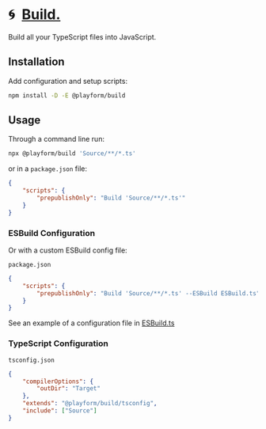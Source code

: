 # 🌀 [Build.]

Build all your TypeScript files into JavaScript.

## Installation

Add configuration and setup scripts:

```sh
npm install -D -E @playform/build
```

## Usage

Through a command line run:

```sh
npx @playform/build 'Source/**/*.ts'
```

or in a `package.json` file:

```json
{
	"scripts": {
		"prepublishOnly": "Build 'Source/**/*.ts'"
	}
}
```

### ESBuild Configuration

Or with a custom ESBuild config file:

`package.json`

```json
{
	"scripts": {
		"prepublishOnly": "Build 'Source/**/*.ts' --ESBuild ESBuild.ts"
	}
}
```

See an example of a configuration file in
[ESBuild.ts](Source/Variable/ESBuild.ts)

### TypeScript Configuration

`tsconfig.json`

```json
{
	"compilerOptions": {
		"outDir": "Target"
	},
	"extends": "@playform/build/tsconfig",
	"include": ["Source"]
}
```

[ESBuild]: HTTPS://npmjs.org/esbuild
[TypeDoc]: HTTPS://npmjs.org/typedoc
[Build.]: HTTPS://npmjs.org/@playform/build
